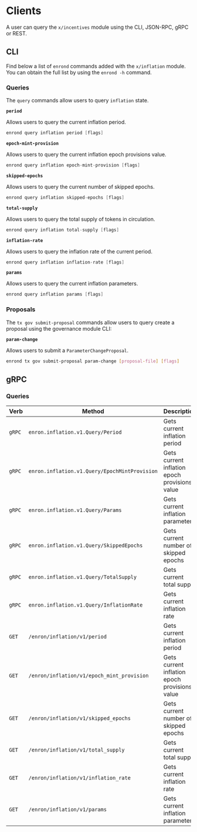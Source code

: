 <!--
order: 8
-->

# Clients

A user can query the `x/incentives` module using the CLI, JSON-RPC, gRPC or
REST.

## CLI

Find below a list of `enrond` commands added with the `x/inflation` module. You
can obtain the full list by using the `enrond -h` command.

### Queries

The `query` commands allow users to query `inflation` state.

**`period`**

Allows users to query the current inflation period.

```go
enrond query inflation period [flags]
```

**`epoch-mint-provision`**

Allows users to query the current inflation epoch provisions value.

```go
enrond query inflation epoch-mint-provision [flags]
```

**`skipped-epochs`**

Allows users to query the current number of skipped epochs.

```go
enrond query inflation skipped-epochs [flags]
```

**`total-supply`**

Allows users to query the total supply of tokens in circulation.

```go
enrond query inflation total-supply [flags]
```

**`inflation-rate`**

Allows users to query the inflation rate of the current period.

```go
enrond query inflation inflation-rate [flags]
```

**`params`**

Allows users to query the current inflation parameters.

```go
enrond query inflation params [flags]
```

### Proposals

The `tx gov submit-proposal` commands allow users to query create a proposal
using the governance module CLI:

**`param-change`**

Allows users to submit a `ParameterChangeProposal`.

```bash
enrond tx gov submit-proposal param-change [proposal-file] [flags]
```

## gRPC

### Queries

| Verb   | Method                                        | Description                                   |
| ------ | --------------------------------------------- | --------------------------------------------- |
| `gRPC` | `enron.inflation.v1.Query/Period`             | Gets current inflation period                 |
| `gRPC` | `enron.inflation.v1.Query/EpochMintProvision` | Gets current inflation epoch provisions value |
| `gRPC` | `enron.inflation.v1.Query/Params`             | Gets current inflation parameters             |
| `gRPC` | `enron.inflation.v1.Query/SkippedEpochs`      | Gets current number of skipped epochs         |
| `gRPC` | `enron.inflation.v1.Query/TotalSupply`        | Gets current total supply                     |
| `gRPC` | `enron.inflation.v1.Query/InflationRate`      | Gets current inflation rate                   |
| `GET`  | `/enron/inflation/v1/period`                  | Gets current inflation period                 |
| `GET`  | `/enron/inflation/v1/epoch_mint_provision`    | Gets current inflation epoch provisions value |
| `GET`  | `/enron/inflation/v1/skipped_epochs`          | Gets current number of skipped epochs         |
| `GET`  | `/enron/inflation/v1/total_supply`          | Gets current total supply                     |
| `GET`  | `/enron/inflation/v1/inflation_rate`          | Gets current inflation rate                   |
| `GET`  | `/enron/inflation/v1/params`                  | Gets current inflation parameters             |
